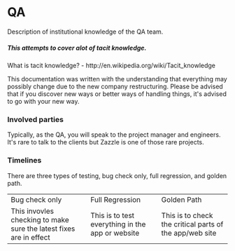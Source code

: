 # QA
Description of institutional knowledge of the QA team.  


<h5> This attempts to cover alot of tacit knowledge.</h5>
What is tacit knowledge? - http://en.wikipedia.org/wiki/Tacit_knowledge

This documentation was written with the understanding that everything may possibly change due to the new company restructuring.  Please be advised that if you discover new ways or better ways of handling things, it's advised to go with your new way.  


<h3>Involved parties </h3>
Typically, as the QA, you will speak to the project manager and engineers.  It's rare to talk to the clients but Zazzle is one of those rare projects.  

<h3> Timelines </h3>
There are three types of testing, bug check only, full regression, and golden path.  

<table style="width:100%">
<tr>
  <td>Bug check only</td>
  <td>Full Regression</td>
  <td>Golden Path</td>
  </tr>
  <tr>
  <td>This invovles checking to make sure the latest fixes are in effect</td>
  <td>This is to test everything in the app or website</td>
  <td>This is to check the critical parts of the app/web site</td>

